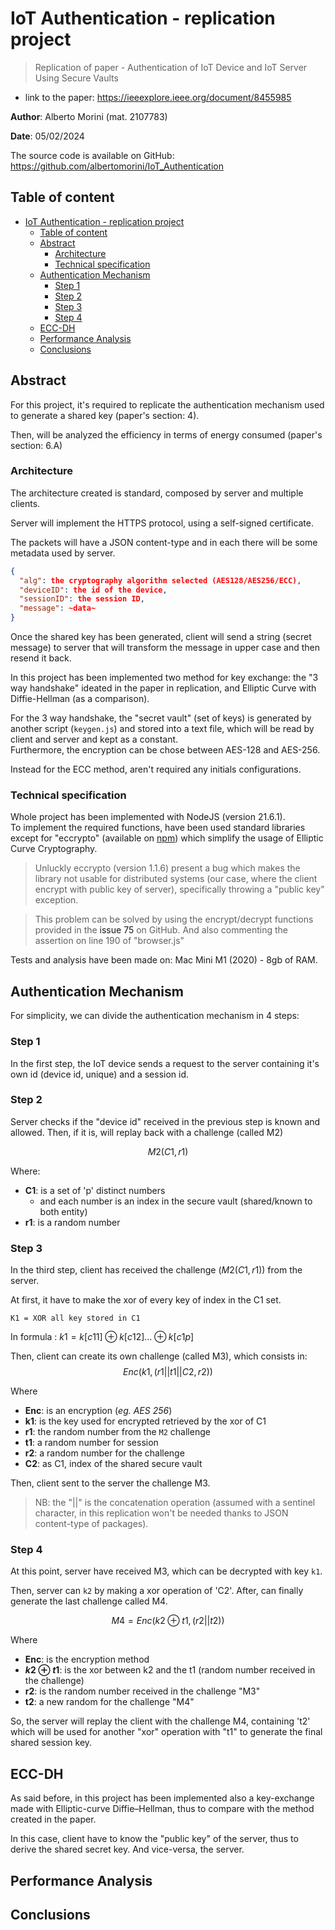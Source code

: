 # IoT Authentication - replication project

> Replication of paper - Authentication of IoT Device and IoT Server Using Secure Vaults
- link to the paper: https://ieeexplore.ieee.org/document/8455985

**Author**: Alberto Morini (mat. 2107783)

**Date**: 05/02/2024 

The source code is available on GitHub: https://github.com/albertomorini/IoT_Authentication


<div style="page-break-after: always;"></div>


## Table of content
- [IoT Authentication - replication project](#iot-authentication---replication-project)
  - [Table of content](#table-of-content)
  - [Abstract](#abstract)
    - [Architecture](#architecture)
    - [Technical specification](#technical-specification)
  - [Authentication Mechanism](#authentication-mechanism)
    - [Step 1](#step-1)
    - [Step 2](#step-2)
    - [Step 3](#step-3)
    - [Step 4](#step-4)
  - [ECC-DH](#ecc-dh)
  - [Performance Analysis](#performance-analysis)
  - [Conclusions](#conclusions)


<div style="page-break-after: always;"></div>

## Abstract

For this project, it's required to replicate the authentication mechanism used to generate a shared key (paper's section: 4). 

Then, will be analyzed the efficiency in terms of energy consumed (paper's section: 6.A)

### Architecture

The architecture created is standard, composed by server and multiple clients.

Server will implement the HTTPS protocol, using a self-signed certificate.

The packets will have a JSON content-type and in each there will be some metadata used by server.
```JSON
{
  "alg": the cryptography algorithm selected (AES128/AES256/ECC),
  "deviceID": the id of the device,
  "sessionID": the session ID,
  "message": ~data~
}
```

Once the shared key has been generated, client will send a string (secret message) to server that will transform the message in upper case and then resend it back.


<!-- TODO: inserisci schemino generico -->

In this project has been implemented two method for key exchange: the "3 way handshake" ideated in the paper in replication, and Elliptic Curve with Diffie-Hellman (as a comparison).

For the 3 way handshake, the "secret vault" (set of keys) is generated by another script (`keygen.js`) and stored into a text file, which will be read by client and server and kept as a constant.
<br/>
Furthermore, the encryption can be chose between AES-128 and AES-256.

Instead for the ECC method, aren't required any initials configurations.


### Technical specification

Whole project has been implemented with NodeJS (version 21.6.1).
<br/>
To implement the required functions, have been used standard libraries except for "eccrypto" (available on <a href="https://www.npmjs.com/package/eccrypto">npm</a>) which simplify the usage of Elliptic Curve Cryptography.

> Unluckly eccrypto (version 1.1.6) present a bug which makes the library not usable for distributed systems (our case, where the client encrypt with public key of server), specifically throwing a "public key" exception.

> This problem can be solved by using the encrypt/decrypt functions provided in the <a hfref="https://github.com/bitchan/eccrypto/issues/75#issuecomment-966437447">issue 75</a> on GitHub.
> And also commenting the assertion on line 190 of "browser.js"


Tests and analysis have been made on: Mac Mini M1 (2020) - 8gb of RAM.


## Authentication Mechanism

For simplicity, we can divide the authentication mechanism in 4 steps:

### Step 1
In the first step, the IoT device sends a request to the server containing it's own id (device id, unique) and a session id.

### Step 2

Server checks if the "device id" received in the previous step is known and allowed. Then, if it is, will replay back with a challenge (called M2)

$$M2(C1,r1)$$

Where:

- **C1**: is a set of 'p' distinct numbers
  -  and each number is an index in the secure vault (shared/known to both entity)
-  **r1**: is a random number


### Step 3

In the third step, client has received the challenge ($M2(C1,r1)$) from the server.

At first, it have to make the xor of every key of index in the C1 set.

`K1 = XOR all key stored in C1`

In formula : $k1 = k[c11] \oplus k[c12] ... \oplus k[c1p]$

Then, client can create its own challenge (called M3), which consists in: 
$$Enc(k1,(r1 || t1 || {C2,r2}))$$


Where

- **Enc**: is an encryption (*eg. AES 256*)
- **k1**: is the key used for encrypted retrieved by the xor of C1
- **r1**: the random number from the `M2` challenge
- **t1**: a random number for session
- **r2**: a random number for the challenge
- **C2**: as C1, index of the shared secure vault

Then, client sent to the server the challenge M3.

> NB: the "||" is the concatenation operation (assumed with a sentinel character, in this replication won't be needed thanks to JSON content-type of packages).


### Step 4

At this point, server have received M3, which can be decrypted with key `k1`.

Then, server can `k2` by making a xor operation of 'C2'. After, can finally generate the last challenge called M4.

$$M4= Enc( k2 \oplus t1 ,(r2 || t2))$$

Where

- **Enc**: is the encryption method
- **$k2 \oplus t1$**: is the xor between k2 and the t1 (random number received in the challenge)
- **r2**: is the random number received in the challenge "M3"
- **t2**: a new random for the challenge "M4"

So, the server will replay the client with the challenge M4, containing 't2' which will be used for another "xor" operation with "t1" to generate the final shared session key.


## ECC-DH

As said before, in this project has been implemented also a key-exchange made with Elliptic-curve Diffie–Hellman, thus to compare with the method created in the paper.

In this case, client have to know the "public key" of the server, thus to derive the shared secret key. And vice-versa, the server.

<!-- TODO: schemino con iPad? -->


## Performance Analysis



## Conclusions

<!-- ATTENZIONE: ti sei accorto che il timer global è inutile, esegui in ECC e capisci -->